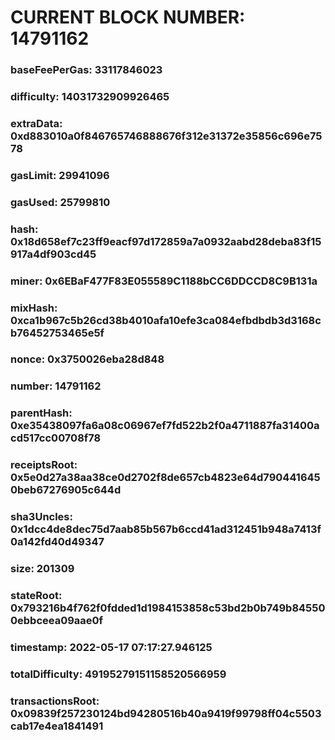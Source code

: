 # CURRENT BLOCK NUMBER: 14791162

### baseFeePerGas: 33117846023
### difficulty: 14031732909926465
### extraData: 0xd883010a0f846765746888676f312e31372e35856c696e7578
### gasLimit: 29941096
### gasUsed: 25799810
### hash: 0x18d658ef7c23ff9eacf97d172859a7a0932aabd28deba83f15917a4df903cd45
### miner: 0x6EBaF477F83E055589C1188bCC6DDCCD8C9B131a
### mixHash: 0xca1b967c5b26cd38b4010afa10efe3ca084efbdbdb3d3168cb76452753465e5f
### nonce: 0x3750026eba28d848
### number: 14791162
### parentHash: 0xe35438097fa6a08c06967ef7fd522b2f0a4711887fa31400acd517cc00708f78
### receiptsRoot: 0x5e0d27a38aa38ce0d2702f8de657cb4823e64d7904416450beb67276905c644d
### sha3Uncles: 0x1dcc4de8dec75d7aab85b567b6ccd41ad312451b948a7413f0a142fd40d49347
### size: 201309
### stateRoot: 0x793216b4f762f0fdded1d1984153858c53bd2b0b749b845500ebbceea09aae0f
### timestamp: 2022-05-17 07:17:27.946125
### totalDifficulty: 49195279151158520566959
### transactionsRoot: 0x09839f257230124bd94280516b40a9419f99798ff04c5503cab17e4ea1841491
